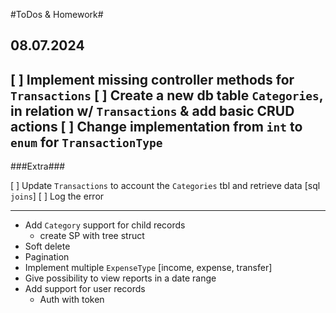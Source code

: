 #ToDos & Homework#

## 08.07.2024 ##
[ ] Implement missing controller methods for `Transactions`
[ ] Create a new db table `Categories`, in relation w/ `Transactions` & add basic CRUD actions
[ ] Change implementation from `int` to `enum` for `TransactionType`
-----------------
###Extra###

[ ] Update `Transactions` to account the `Categories` tbl and retrieve data [sql `joins`]
[ ] Log the error

-------------------------------------

- Add `Category` support for child records
	- create SP with tree struct
- Soft delete
- Pagination
- Implement multiple `ExpenseType` [income, expense, transfer]
- Give possibility to view reports in a date range
- Add support for user records
	- Auth with token